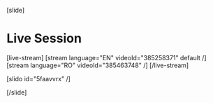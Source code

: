 [slide]
# Live Session

[live-stream]
[stream language="EN" videoId="385258371" default /]
[stream language="RO" videoId="385463748"  /]
[/live-stream]

[slido id="5faavvrx" /]

[/slide]